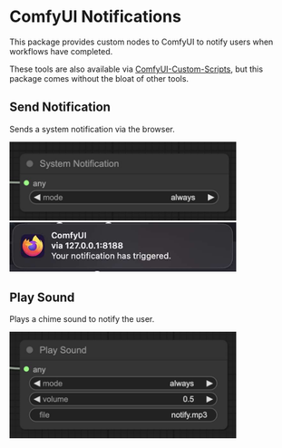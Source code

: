# ComfyUI Notifications

This package provides custom nodes to ComfyUI to notify users when workflows have completed.

These tools are also available via [ComfyUI-Custom-Scripts](https://github.com/royceschultz/ComfyUI-Custom-Scripts), but this package comes without the bloat of other tools.

## Send Notification

Sends a system notification via the browser.

<img src="assets/system_notif_node.jpg" width="400"/>

<img src="assets/system_notif.jpg" width="400"/>


## Play Sound

Plays a chime sound to notify the user.

<img src="assets/play_sound_node.jpg" width="400"/>
